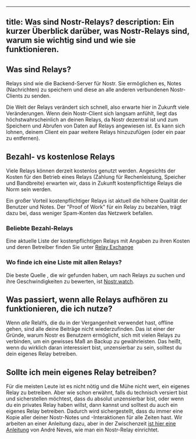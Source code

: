 ---
title: Was sind Nostr-Relays?
description: Ein kurzer Überblick darüber, was Nostr-Relays sind, warum sie wichtig sind und wie sie funktionieren.
-------------------------------------------------------------------------------------------------------------------

## Was sind Relays?

Relays sind wie die Backend-Server für Nostr. Sie ermöglichen es, Notes (Nachrichten) zu speichern und diese an alle anderen verbundenen Nostr-Clients zu senden.

Die Welt der Relays verändert sich schnell, also erwarte hier in Zukunft viele Veränderungen. Wenn dein Nostr-Client sich langsam anfühlt, liegt das höchstwahrscheinlich an deinen Relays, da Nostr dezentral ist und zum Speichern und Abrufen von Daten auf Relays angewiesen ist. Es kann sich lohnen, deinem Client ein paar weitere Relays hinzuzufügen (oder ein paar zu entfernen).

## Bezahl- vs kostenlose Relays

Viele Relays können derzeit kostenlos genutzt werden. Angesichts der Kosten für den Betrieb eines Relays (Zahlung für Rechenleistung, Speicher und Bandbreite) erwarten wir, dass in Zukunft kostenpflichtige Relays die Norm sein werden.

Ein großer Vorteil kostenpflichtiger Relays ist aktuell die höhere Qualität der Benutzer und Notes. Der "Proof of Work" für ein Relay zu bezahlen, trägt dazu bei, dass weniger Spam-Konten das Netzwerk befallen.

### Beliebte Bezahl-Relays

Eine aktuelle Liste der kostenpflichtigen Relays mit Angaben zu ihren Kosten und deren Betreiber finden Sie unter [Relay Exchange](https://relay.exchange/)

### Wo finde ich eine Liste mit allen Relays?

Die beste Quelle , die wir gefunden haben, um nach Relays zu suchen und ihre Geschwindigkeiten zu bewerten, ist [Nostr.watch](https://nostr.watch/relays/find).

## Was passiert, wenn alle Relays aufhören zu funktionieren, die ich nutze?

Wenn _alle_ RelaYs, die du in der Vergangenheit verwendet hast, offline gehen, sind alle deine Beiträge nicht wiederzufinden. Das ist einer der Gründe, warum Nostr es Benutzern ermöglicht, sich mit vielen Relays zu verbinden, um ein gewisses Maß an Backup zu gewährleisten. Das heißt, wenn du wirklich daran interessiert bist, unzensierbar zu sein, solltest du dein eigenes Relay betreiben.

## Sollte ich mein eigenes Relay betreiben?

Für die meisten Leute ist es nicht nötig und die Mühe nicht wert, ein eigenes Relay zu betreiben. Aber wie schon erwähnt, falls du technisch versiert bist und sicherstellen möchtest, dass du absolut unzensierbar bist, oder wenn du ein privates Relay haben willst, dann kannst und solltest du auch ein eigenes Relay betreiben. Dadurch wird sichergestellt, dass du immer eine Kopie aller deiner Nostr-Notes und -Interaktionen für alle Zeiten hast. Wir arbeiten an einer Anleitung dazu, aber in der Zwischenzeit [ist hier eine Anleitung](https://andreneves.xyz/p/set-up-a-nostr-relay-server-in-under) von André Neves, wie man ein Nostr-Relay einrichtet.